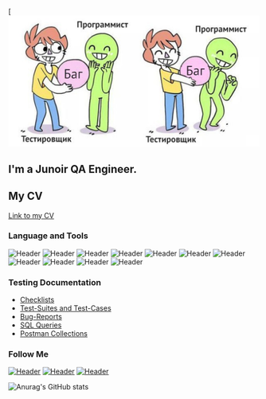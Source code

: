 [![Header](https://github.com/nadya111/nadya111/blob/main/assets/og_og.jpg)
## I'm a Junoir QA Engineer.
## My CV
[Link to my CV](https://docs.google.com/spreadsheets/u/1/)


### Language and Tools
![Header](https://img.shields.io/badge/Jira-090909?style=for-the-badge&logo=jira&logoColor=136be1)
![Header](https://img.shields.io/badge/Postman-090909?style=for-the-badge&logo=postman&logoColor=f76935)
![Header](https://img.shields.io/badge/Swagger-090909?style=for-the-badge&logo=swagger&logoColor=7ede2b)
![Header](https://img.shields.io/badge/Github-090909?style=for-the-badge&logo=github&logoColor=8cc4d7)
![Header](https://img.shields.io/badge/AzureDevops-090909?style=for-the-badge&logo=azuredevops&logoColor=0074d0)
![Header](https://img.shields.io/badge/MySQL-090909?style=for-the-badge&logo=mysql&logoColor=00618a)
![Header](https://img.shields.io/badge/DevTools-090909?style=for-the-badge&logo=googlechrome&logoColor=2674f2)
![Header](https://img.shields.io/badge/AndroidStudio-090909?style=for-the-badge&logo=androidstudio&logoColor=3ad07d)
![Header](https://img.shields.io/badge/TestRail-090909?style=for-the-badge&logo=&logoColor=71b556)
![Header](https://img.shields.io/badge/Fiddler-090909?style=for-the-badge&logo=fiddler&logoColor=8cc4d7)
![Header](https://img.shields.io/badge/CharlesProxy-090909?style=for-the-badge&logo=charlesproxy&logoColor=8cc4d7)

### Testing Documentation

- [Checklists](https://github.com/nadya111/Checklists/blob/main/Checklist%20Aliexpress.pdf)
- [Test-Suites and Test-Cases](https://github.com/nadya111/Test-Suites-and-Test-Cases)
- [Bug-Reports](https://github.com/nadya111/Bug-Reports)
- [SQL Queries](https://github.com/nadya111/SQL-)
- [Postman Collections](https://www.postman.com/speeding-equinox-742705/workspace/new-workspace/collection/23693597-4f84e40e-515c-4dcb-b8eb-4f2e582c81a7?ctx=documentation)

### Follow Me
[![Header](https://img.shields.io/badge/Instagram-090909?style=for-the-badge&logo=instagram&logoColor=9939a3)](https://www.instagram.com/n_mstpn/)
[![Header](https://img.shields.io/badge/Telegram-090909?style=for-the-badge&logo=telegram&logoColor=31a5db)](https://t.me/n_mstpn/)
[![Header](https://img.shields.io/badge/Linkedin-090909?style=for-the-badge&logo=linkedin&logoColor=0073b1)](https://www.linkedin.com/in/artsiomrusau/)

![Anurag's GitHub stats](https://github-readme-stats.vercel.app/api?username=nadya111&show_icons=true&theme=radical)